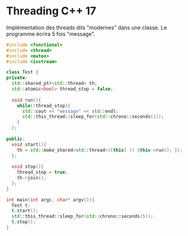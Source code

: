 # Threading C++ 17

Implémentation des threads dits "modernes" dans une classe.
Le programme écrira 5 fois "message".

```CPP
#include <functional>
#include <thread>
#include <mutex>
#include <iostream>

class Test {
private:
  std::shared_ptr<std::thread> th;
  std::atomic<bool> thread_stop = false;
  
  void run(){
    while(!thread_stop){
	  std::cout << "message" << std::endl;
      std::this_thread::sleep_for(std::chrono::seconds(1));
    }
  };
  
public:
  void start(){
    th = std::make_shared<std::thread>([this] () {this->run(); });
  };
  
  void stop(){
    thread_stop = true;
    th->join();
  };
}

int main(int argc, char* argv[]){
  Test t;
  t.start();
  std::this_thread::sleep_for(std::chrono::seconds(5));
  t.stop();
}


```
